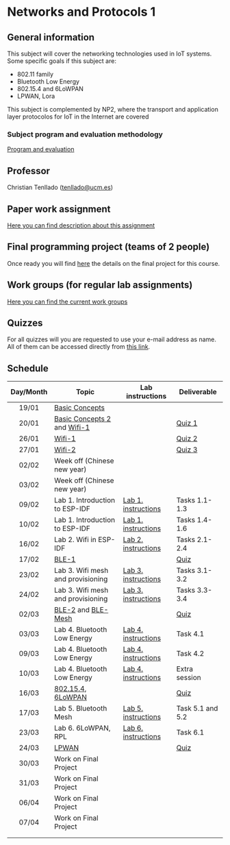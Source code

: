 # Networks and Protocols 1

## General information

This subject will cover the networking technologies used in IoT systems. Some
specific goals if this subject are:

* 802.11 family
* Bluetooth Low Energy
* 802.15.4 and 6LoWPAN
* LPWAN, Lora

This subject is complemented by NP2, where the transport and application layer
protocolos for IoT in the Internet are covered

### Subject program and evaluation methodology

[Program and evaluation](slides/Presentation.pdf)

## Professor

Christian Tenllado (tenllado@ucm.es)

## Paper work assignment

[Here you can find  description about this assignment](paperProject.md)

## Final programming project (teams of 2 people)

Once ready you will find [here](FinalProject.md) the details on the final project for this
course.

## Work groups (for regular lab assignments)

[Here you can find the current work groups](groups.md)

## Quizzes

For all quizzes will you are requested to use your e-mail address as name. All
of them can be accessed directly from [this
link](https://api.socrative.com/rc/Yu9Dxn).

## Schedule

| Day/Month | Topic                                                                         | Lab instructions                   | Deliverable                                   |
|:---------:|-------------------------------------------------------------------------------|------------------------------------|-----------------------------------------------|
|   19/01   | [Basic Concepts](slides/Basic_Concepts.pdf)                                   |                                    |                                               |
|   20/01   | [Basic Concepts 2](slides/Basic_Concepts.pdf) and [Wifi-1](slides/Wifi-1.pdf) |                                    | [Quiz 1](https://api.socrative.com/rc/Yu9Dxn) |
|   26/01   | [Wifi-1](slides/Wifi-1.pdf)                                                   |                                    | [Quiz 2](https://api.socrative.com/rc/Yu9Dxn) |
|   27/01   | [Wifi-2](slides/Wifi-2.pdf)                                                   |                                    | [Quiz 3](https://api.socrative.com/rc/Yu9Dxn) |
|   02/02   | Week off (Chinese new year)                                                   |                                    |                                               |
|   03/02   | Week off (Chinese new year)                                                   |                                    |                                               |
|   09/02   | Lab 1. Introduction to ESP-IDF                                                | [Lab 1. instructions](P1/index.md) | Tasks 1.1-1.3                                 |
|   10/02   | Lab 1. Introduction to ESP-IDF                                                | [Lab 1. instructions](P1/index.md) | Tasks 1.4-1.6                                 |
|   16/02   | Lab 2. Wifi in ESP-IDF                                                        | [Lab 2. instructions](P2/index.md) | Tasks 2.1-2.4                                 |
|   17/02   | [BLE-1](slides/BLE-1.pdf)                                                     |                                    | [Quiz](https://api.socrative.com/rc/Yu9Dxn)   |
|   23/02   | Lab 3. Wifi mesh and provisioning                                             | [Lab 3. instructions](P3/index.md) | Tasks 3.1-3.2                                 |
|   24/02   | Lab 3. Wifi mesh and provisioning                                             | [Lab 3. instructions](P3/index.md) | Tasks 3.3-3.4                                 |
|   02/03   | [BLE-2](slides/BLE-2.pdf) and [BLE-Mesh](slides/BLE-Mesh.pdf)                 |                                    | [Quiz](https://api.socrative.com/rc/Yu9Dxn)   |
|   03/03   | Lab 4. Bluetooth Low Energy                                                   | [Lab 4. instructions](P4/index.md) | Task 4.1                                      |
|   09/03   | Lab 4. Bluetooth Low Energy                                                   | [Lab 4. instructions](P4/index.md) | Task 4.2                                      |
|   10/03   | Lab 4. Bluetooth Low Energy                                                   | [Lab 4. instructions](P4/index.md) | Extra session                                 |
|   16/03   | [802.15.4](slides/802_15_4.pdf), [6LoWPAN](slides/6LoWPAN.pdf)                |                                    | [Quiz](https://api.socrative.com/rc/Yu9Dxn)   |
|   17/03   | Lab 5. Bluetooth Mesh                                                         | [Lab 5. instructions](P5/index.md) | Task 5.1 and 5.2                              |
|   23/03   | Lab 6. 6LoWPAN, RPL                                                           | [Lab 6. instructions](P6/index.md) | Task 6.1                                      |
|   24/03   | [LPWAN](slides/LPWAN.pdf)                                                     |                                    | [Quiz](https://api.socrative.com/rc/Yu9Dxn)   |
|   30/03   | Work on Final Project                                                         |                                    |                                               |
|   31/03   | Work on Final Project                                                         |                                    |                                               |
|   06/04   | Work on Final Project                                                         |                                    |                                               |
|   07/04   | Work on Final Project                                                         |                                    |                                               |
|           |                                                                               |                                    |                                               |
|           |                                                                               |                                    |                                               |
